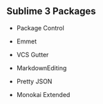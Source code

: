 ## Sublime 3 Packages

* Package Control

* Emmet
* VCS Gutter
* MarkdownEditing
* Pretty JSON
* Monokai Extended
